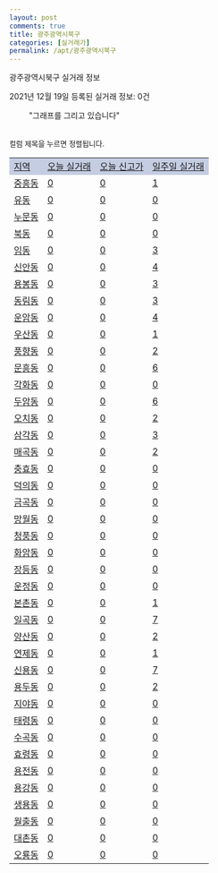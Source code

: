 ```yaml
---
layout: post
comments: true
title: 광주광역시북구
categories: [실거래가]
permalink: /apt/광주광역시북구
---
```


광주광역시북구 실거래 정보

2021년 12월 19일 등록된 실거래 정보: 0건

<!--<script async src="https://pagead2.googlesyndication.com/pagead/js/adsbygoogle.js?client=ca-pub-3485438051770037"
 crossorigin="anonymous"></script>-->

<script type="text/javascript">
  google.charts.load('current', {'packages':['corechart']});
  google.charts.setOnLoadCallback(drawChart);

  function drawChart() {
    var data = google.visualization.arrayToDataTable([['거래일', '매매', '전월세', '전매'], ['21-01', 594, 415, 53], ['21-02', 602, 396, 24], ['21-03', 771, 500, 214], ['21-04', 690, 398, 215], ['21-05', 721, 423, 93], ['21-06', 738, 446, 31], ['21-07', 984, 499, 39], ['21-08', 847, 470, 42], ['21-09', 862, 484, 17], ['21-10', 821, 440, 28], ['21-11', 519, 300, 20], ['21-12', 112, 112, 8]]);

    var options = {
      title: '최근 1년간 유형별 거래량 추이',
      legend: { position: 'bottom' }
    };

    setTimeout(function() {
        var chart = new google.visualization.LineChart(document.getElementById('columnchart_material'));
        chart.draw(data, (options));
        document.getElementById('loading').style.display = 'none';
        var dayLabel = (new Date()).getDay();
        if (dayLabel < 2) {
            sorttable.innerSortFunction.apply(document.getElementById('week'), []);
            sorttable.innerSortFunction.apply(document.getElementById('week'), []);        
        }
        else {
            sorttable.innerSortFunction.apply(document.getElementById('today'), []);
            sorttable.innerSortFunction.apply(document.getElementById('today'), []);
        }
    }, 200);

  }
</script>

<div id="loading" style="z-index:20; display: block; margin-left: 35px">"그래프를 그리고 있습니다"</div>
<div id="columnchart_material" style="width: 95%; margin-left: -35px; display: block"></div>
<!--<div style="width: 95%; margin-left: -35px; display: block">
      <script async src="https://pagead2.googlesyndication.com/pagead/js/adsbygoogle.js?client=ca-pub-3485438051770037"
          crossorigin="anonymous"></script>
      <ins class="adsbygoogle"
          style="display:block"
          data-ad-format="fluid"
          data-ad-layout-key="-fb+5w+4e-db+86"
          data-ad-client="ca-pub-3485438051770037"
          data-ad-slot="1827090281"></ins>
      <script>
          (adsbygoogle = window.adsbygoogle || []).push({});
      </script>
</div>-->
<br>

<font size='small' style='font-size: small;'>컬럼 제목을 누르면 정렬됩니다.</font>
<table class="sortable">
  <tr style='background-color: rgba(114, 132, 186,0.4);'>
    <td id="region"><a href="#">지역</a></td>
    <td id="today"><a href="#">오늘 실거래</a></td>
    <td id="today_new"><a href="#">오늘 신고가</a></td>
    <td id="week"><a href="#">일주일 실거래</a></td>
  </tr>

  
  <tr class="item">
    <td><a href="광주광역시북구중흥동">중흥동</a></td>
    <td><a href="광주광역시북구중흥동">0</a></td>
    <td><a href="광주광역시북구중흥동">0</a></td>
    <td><a href="광주광역시북구중흥동">1</a></td>
  </tr>
    

  <tr class="item">
    <td><a href="광주광역시북구유동">유동</a></td>
    <td><a href="광주광역시북구유동">0</a></td>
    <td><a href="광주광역시북구유동">0</a></td>
    <td><a href="광주광역시북구유동">0</a></td>
  </tr>
    

  <tr class="item">
    <td><a href="광주광역시북구누문동">누문동</a></td>
    <td><a href="광주광역시북구누문동">0</a></td>
    <td><a href="광주광역시북구누문동">0</a></td>
    <td><a href="광주광역시북구누문동">0</a></td>
  </tr>
    

  <tr class="item">
    <td><a href="광주광역시북구북동">북동</a></td>
    <td><a href="광주광역시북구북동">0</a></td>
    <td><a href="광주광역시북구북동">0</a></td>
    <td><a href="광주광역시북구북동">0</a></td>
  </tr>
    

  <tr class="item">
    <td><a href="광주광역시북구임동">임동</a></td>
    <td><a href="광주광역시북구임동">0</a></td>
    <td><a href="광주광역시북구임동">0</a></td>
    <td><a href="광주광역시북구임동">3</a></td>
  </tr>
    

  <tr class="item">
    <td><a href="광주광역시북구신안동">신안동</a></td>
    <td><a href="광주광역시북구신안동">0</a></td>
    <td><a href="광주광역시북구신안동">0</a></td>
    <td><a href="광주광역시북구신안동">4</a></td>
  </tr>
    

  <tr class="item">
    <td><a href="광주광역시북구용봉동">용봉동</a></td>
    <td><a href="광주광역시북구용봉동">0</a></td>
    <td><a href="광주광역시북구용봉동">0</a></td>
    <td><a href="광주광역시북구용봉동">3</a></td>
  </tr>
    

  <tr class="item">
    <td><a href="광주광역시북구동림동">동림동</a></td>
    <td><a href="광주광역시북구동림동">0</a></td>
    <td><a href="광주광역시북구동림동">0</a></td>
    <td><a href="광주광역시북구동림동">3</a></td>
  </tr>
    

  <tr class="item">
    <td><a href="광주광역시북구운암동">운암동</a></td>
    <td><a href="광주광역시북구운암동">0</a></td>
    <td><a href="광주광역시북구운암동">0</a></td>
    <td><a href="광주광역시북구운암동">4</a></td>
  </tr>
    

  <tr class="item">
    <td><a href="광주광역시북구우산동">우산동</a></td>
    <td><a href="광주광역시북구우산동">0</a></td>
    <td><a href="광주광역시북구우산동">0</a></td>
    <td><a href="광주광역시북구우산동">1</a></td>
  </tr>
    

  <tr class="item">
    <td><a href="광주광역시북구풍향동">풍향동</a></td>
    <td><a href="광주광역시북구풍향동">0</a></td>
    <td><a href="광주광역시북구풍향동">0</a></td>
    <td><a href="광주광역시북구풍향동">2</a></td>
  </tr>
    

  <tr class="item">
    <td><a href="광주광역시북구문흥동">문흥동</a></td>
    <td><a href="광주광역시북구문흥동">0</a></td>
    <td><a href="광주광역시북구문흥동">0</a></td>
    <td><a href="광주광역시북구문흥동">6</a></td>
  </tr>
    

  <tr class="item">
    <td><a href="광주광역시북구각화동">각화동</a></td>
    <td><a href="광주광역시북구각화동">0</a></td>
    <td><a href="광주광역시북구각화동">0</a></td>
    <td><a href="광주광역시북구각화동">0</a></td>
  </tr>
    

  <tr class="item">
    <td><a href="광주광역시북구두암동">두암동</a></td>
    <td><a href="광주광역시북구두암동">0</a></td>
    <td><a href="광주광역시북구두암동">0</a></td>
    <td><a href="광주광역시북구두암동">6</a></td>
  </tr>
    

  <tr class="item">
    <td><a href="광주광역시북구오치동">오치동</a></td>
    <td><a href="광주광역시북구오치동">0</a></td>
    <td><a href="광주광역시북구오치동">0</a></td>
    <td><a href="광주광역시북구오치동">2</a></td>
  </tr>
    

  <tr class="item">
    <td><a href="광주광역시북구삼각동">삼각동</a></td>
    <td><a href="광주광역시북구삼각동">0</a></td>
    <td><a href="광주광역시북구삼각동">0</a></td>
    <td><a href="광주광역시북구삼각동">3</a></td>
  </tr>
    

  <tr class="item">
    <td><a href="광주광역시북구매곡동">매곡동</a></td>
    <td><a href="광주광역시북구매곡동">0</a></td>
    <td><a href="광주광역시북구매곡동">0</a></td>
    <td><a href="광주광역시북구매곡동">2</a></td>
  </tr>
    

  <tr class="item">
    <td><a href="광주광역시북구충효동">충효동</a></td>
    <td><a href="광주광역시북구충효동">0</a></td>
    <td><a href="광주광역시북구충효동">0</a></td>
    <td><a href="광주광역시북구충효동">0</a></td>
  </tr>
    

  <tr class="item">
    <td><a href="광주광역시북구덕의동">덕의동</a></td>
    <td><a href="광주광역시북구덕의동">0</a></td>
    <td><a href="광주광역시북구덕의동">0</a></td>
    <td><a href="광주광역시북구덕의동">0</a></td>
  </tr>
    

  <tr class="item">
    <td><a href="광주광역시북구금곡동">금곡동</a></td>
    <td><a href="광주광역시북구금곡동">0</a></td>
    <td><a href="광주광역시북구금곡동">0</a></td>
    <td><a href="광주광역시북구금곡동">0</a></td>
  </tr>
    

  <tr class="item">
    <td><a href="광주광역시북구망월동">망월동</a></td>
    <td><a href="광주광역시북구망월동">0</a></td>
    <td><a href="광주광역시북구망월동">0</a></td>
    <td><a href="광주광역시북구망월동">0</a></td>
  </tr>
    

  <tr class="item">
    <td><a href="광주광역시북구청풍동">청풍동</a></td>
    <td><a href="광주광역시북구청풍동">0</a></td>
    <td><a href="광주광역시북구청풍동">0</a></td>
    <td><a href="광주광역시북구청풍동">0</a></td>
  </tr>
    

  <tr class="item">
    <td><a href="광주광역시북구화암동">화암동</a></td>
    <td><a href="광주광역시북구화암동">0</a></td>
    <td><a href="광주광역시북구화암동">0</a></td>
    <td><a href="광주광역시북구화암동">0</a></td>
  </tr>
    

  <tr class="item">
    <td><a href="광주광역시북구장등동">장등동</a></td>
    <td><a href="광주광역시북구장등동">0</a></td>
    <td><a href="광주광역시북구장등동">0</a></td>
    <td><a href="광주광역시북구장등동">0</a></td>
  </tr>
    

  <tr class="item">
    <td><a href="광주광역시북구운정동">운정동</a></td>
    <td><a href="광주광역시북구운정동">0</a></td>
    <td><a href="광주광역시북구운정동">0</a></td>
    <td><a href="광주광역시북구운정동">0</a></td>
  </tr>
    

  <tr class="item">
    <td><a href="광주광역시북구본촌동">본촌동</a></td>
    <td><a href="광주광역시북구본촌동">0</a></td>
    <td><a href="광주광역시북구본촌동">0</a></td>
    <td><a href="광주광역시북구본촌동">1</a></td>
  </tr>
    

  <tr class="item">
    <td><a href="광주광역시북구일곡동">일곡동</a></td>
    <td><a href="광주광역시북구일곡동">0</a></td>
    <td><a href="광주광역시북구일곡동">0</a></td>
    <td><a href="광주광역시북구일곡동">7</a></td>
  </tr>
    

  <tr class="item">
    <td><a href="광주광역시북구양산동">양산동</a></td>
    <td><a href="광주광역시북구양산동">0</a></td>
    <td><a href="광주광역시북구양산동">0</a></td>
    <td><a href="광주광역시북구양산동">2</a></td>
  </tr>
    

  <tr class="item">
    <td><a href="광주광역시북구연제동">연제동</a></td>
    <td><a href="광주광역시북구연제동">0</a></td>
    <td><a href="광주광역시북구연제동">0</a></td>
    <td><a href="광주광역시북구연제동">1</a></td>
  </tr>
    

  <tr class="item">
    <td><a href="광주광역시북구신용동">신용동</a></td>
    <td><a href="광주광역시북구신용동">0</a></td>
    <td><a href="광주광역시북구신용동">0</a></td>
    <td><a href="광주광역시북구신용동">7</a></td>
  </tr>
    

  <tr class="item">
    <td><a href="광주광역시북구용두동">용두동</a></td>
    <td><a href="광주광역시북구용두동">0</a></td>
    <td><a href="광주광역시북구용두동">0</a></td>
    <td><a href="광주광역시북구용두동">2</a></td>
  </tr>
    

  <tr class="item">
    <td><a href="광주광역시북구지야동">지야동</a></td>
    <td><a href="광주광역시북구지야동">0</a></td>
    <td><a href="광주광역시북구지야동">0</a></td>
    <td><a href="광주광역시북구지야동">0</a></td>
  </tr>
    

  <tr class="item">
    <td><a href="광주광역시북구태령동">태령동</a></td>
    <td><a href="광주광역시북구태령동">0</a></td>
    <td><a href="광주광역시북구태령동">0</a></td>
    <td><a href="광주광역시북구태령동">0</a></td>
  </tr>
    

  <tr class="item">
    <td><a href="광주광역시북구수곡동">수곡동</a></td>
    <td><a href="광주광역시북구수곡동">0</a></td>
    <td><a href="광주광역시북구수곡동">0</a></td>
    <td><a href="광주광역시북구수곡동">0</a></td>
  </tr>
    

  <tr class="item">
    <td><a href="광주광역시북구효령동">효령동</a></td>
    <td><a href="광주광역시북구효령동">0</a></td>
    <td><a href="광주광역시북구효령동">0</a></td>
    <td><a href="광주광역시북구효령동">0</a></td>
  </tr>
    

  <tr class="item">
    <td><a href="광주광역시북구용전동">용전동</a></td>
    <td><a href="광주광역시북구용전동">0</a></td>
    <td><a href="광주광역시북구용전동">0</a></td>
    <td><a href="광주광역시북구용전동">0</a></td>
  </tr>
    

  <tr class="item">
    <td><a href="광주광역시북구용강동">용강동</a></td>
    <td><a href="광주광역시북구용강동">0</a></td>
    <td><a href="광주광역시북구용강동">0</a></td>
    <td><a href="광주광역시북구용강동">0</a></td>
  </tr>
    

  <tr class="item">
    <td><a href="광주광역시북구생용동">생용동</a></td>
    <td><a href="광주광역시북구생용동">0</a></td>
    <td><a href="광주광역시북구생용동">0</a></td>
    <td><a href="광주광역시북구생용동">0</a></td>
  </tr>
    

  <tr class="item">
    <td><a href="광주광역시북구월출동">월출동</a></td>
    <td><a href="광주광역시북구월출동">0</a></td>
    <td><a href="광주광역시북구월출동">0</a></td>
    <td><a href="광주광역시북구월출동">0</a></td>
  </tr>
    

  <tr class="item">
    <td><a href="광주광역시북구대촌동">대촌동</a></td>
    <td><a href="광주광역시북구대촌동">0</a></td>
    <td><a href="광주광역시북구대촌동">0</a></td>
    <td><a href="광주광역시북구대촌동">0</a></td>
  </tr>
    

  <tr class="item">
    <td><a href="광주광역시북구오룡동">오룡동</a></td>
    <td><a href="광주광역시북구오룡동">0</a></td>
    <td><a href="광주광역시북구오룡동">0</a></td>
    <td><a href="광주광역시북구오룡동">0</a></td>
  </tr>
    


</table>


    
